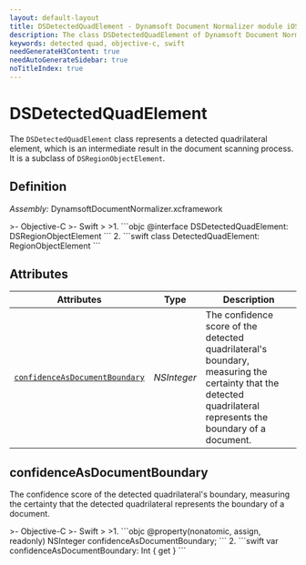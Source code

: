 ```yaml
---
layout: default-layout
title: DSDetectedQuadElement - Dynamsoft Document Normalizer module iOS Edition API Reference
description: The class DSDetectedQuadElement of Dynamsoft Document Normalizer module represents a detected quadrilateral element, which is an intermediate result in the document scanning process.
keywords: detected quad, objective-c, swift
needGenerateH3Content: true
needAutoGenerateSidebar: true
noTitleIndex: true
---
```


# DSDetectedQuadElement

The `DSDetectedQuadElement` class represents a detected quadrilateral element, which is an intermediate result in the document scanning process. It is a subclass of `DSRegionObjectElement`.

## Definition

*Assembly:* DynamsoftDocumentNormalizer.xcframework

<div class="sample-code-prefix"></div>
>- Objective-C
>- Swift
>
>1. 
```objc
@interface DSDetectedQuadElement: DSRegionObjectElement
```
2. 
```swift
class DetectedQuadElement: RegionObjectElement
```

## Attributes

| Attributes | Type | Description |
| ---------- | ---- | ----------- |
| [`confidenceAsDocumentBoundary`](#confidenceasdocumentboundary) | *NSInteger* | The confidence score of the detected quadrilateral's boundary, measuring the certainty that the detected quadrilateral represents the boundary of a document. |

## confidenceAsDocumentBoundary

The confidence score of the detected quadrilateral's boundary, measuring the certainty that the detected quadrilateral represents the boundary of a document.

<div class="sample-code-prefix"></div>
>- Objective-C
>- Swift
>
>1. 
```objc
@property(nonatomic, assign, readonly) NSInteger confidenceAsDocumentBoundary;
```
2. 
```swift
var confidenceAsDocumentBoundary: Int { get }
```
